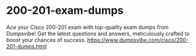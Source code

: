 # 200-201-exam-dumps
Ace your Cisco 200-201 exam with top-quality exam dumps from Dumpsvibe! Get the latest questions and answers, meticulously crafted to boost your chances of success.
https://www.dumpsvibe.com/cisco/200-201-dumps.html
